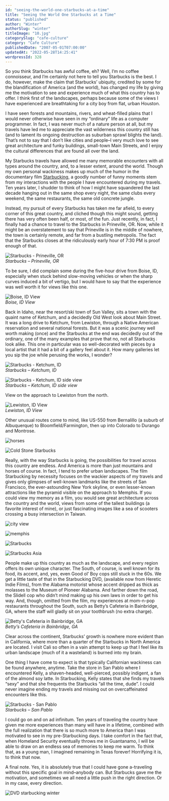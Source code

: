 ```yaml
---
id: "seeing-the-world-one-starbucks-at-a-time"
title: "Seeing the World One Starbucks at a Time"
status: "published"
author: "Winter"
authorSlug: "winter"
titleImage: "10.jpg"
categorySlug: "cafe-culture"
category: "Cafe Culture"
publishedDate: "2007-05-01T07:00:00"
updatedAt: "2022-05-28T14:25:41"
wordpressId: 328
---
```


So you think Starbucks has awful coffee, eh? Well, I’m no coffee connoisseur, and I’m certainly not here to tell you Starbucks is the best. I do, however, make the claim that Starbucks’ ubiquity, credited by some for the blandification of America (and the world), has changed my life by giving me the motivation to see and experience much of what this country has to offer. I think first of the landscapes, perhaps because some of the views I have experienced are breathtaking for a city boy from flat, urban Houston.

I have seen forests and mountains, rivers, and wheat-filled plains that I would never otherwise have seen in my “ordinary” life as a computer programmer. In fact, I was never much of a nature person at all, but my travels have led me to appreciate the vast wilderness this country still has (and to lament its ongoing destruction as suburban sprawl blights the land). That’s not to say that I don’t like cities and people–I very much love to see great architecture and funky buildings, small-town Main Streets, and I enjoy the cultural differences that are found all over the land.

My Starbucks travels have allowed me many memorable encounters with all types around the country, and, to a lesser extent, around the world. Though my own personal wackiness makes up much of the humor in the documentary film [Starbucking](/starbucking-honest-artistry/), a goodly number of funny moments stem from my interactions with the people I have encountered during my travels. Ten years later, I shudder to think of how I might have squandered the last decade hanging out in the same shop every night, the same clubs every weekend, the same restaurants, the same old concrete jungle.

Instead, my pursuit of every Starbucks has taken me far afield, to every corner of this great country, and cliched though this might sound, getting there has very often been half, or most, of the fun. Just recently, in fact, I finally had a chance to travel to the Starbucks in Prineville, OR. Now, while it might be an overstatement to say that Prineville is in the middle of nowhere, the town is certainly remote, and far from a bustling metropolis. The fact that the Starbucks closes at the ridiculously early hour of 7:30 PM is proof enough of that.

![Starbucks - Prineville, OR](11.jpg)  
*Starbucks – Prineville, OR*

To be sure, I did complain some during the five-hour drive from Boise, ID, especially when stuck behind slow-moving vehicles or when the sharp curves induced a bit of vertigo, but I would have to say that the experience was well worth it for views like this one.

![Boise, ID View](2.jpg)  
*Boise, ID View*

Back in Idaho, near the resort/ski town of Sun Valley, sits a town with the quaint name of Ketchum, and a decidedly Old West look about Main Street. It was a long drive to Ketchum, from Lewiston, through a Native American reservation and several national forests. But it was a scenic journey well worth making (once) and the Starbucks at the end was decidedly out of the ordinary, one of the many examples that prove that no, not all Starbucks look alike. This one in particular was so well-decorated with pieces by a local artist that it had a bit of a gallery feel about it. How many galleries let you sip the joe while perusing the works, I wonder?

![Starbucks - Ketchum, ID](3.jpg)  
*Starbucks – Ketchum, ID*

![Starbucks - Ketchum, ID side view](4.jpg)  
*Starbucks – Ketchum, ID side view*

View on the approach to Lewiston from the north.

![Lewiston, ID View](5.jpg)  
*Lewiston, ID View*

Other unusual routes come to mind, like US-550 from Bernalillo (a suburb of Albuquerque) to Bloomfield/Farmington, then up into Colorado to Durango and Montrose.

![horses](6.jpg)

![Cold Stone Starbucks](7.jpg)

Really, with the way Starbucks is going, the possibilities for travel across this country are endless. And America is more than just mountains and horses of course. In fact, I tend to prefer urban landscapes. The film Starbucking by necessity focuses on the wackier aspects of my travels and gives only glimpses of well-known landmarks like the streets of San Francisco, the ever-astounding New York skyline, or even lesser-known attractions like the pyramid visible on the approach to Memphis. If you could view my memory as a film, you would see great architecture across the country and the world, views from some of the tallest buildings (a favorite interest of mine), or just fascinating images like a sea of scooters crossing a busy intersection in Taiwan.

![city view](8.jpg)

![memphis](9.jpg)

![Starbucks](10.jpg)

![Starbucks Asia](111.jpg)

People make up this country as much as the landscape, and every region offers its own unique character. The South, of course, is well known for its food, its accent, and, yes, even Good ol’ Boy cops still stuck in the 60s. We get a little taste of that in the Starbucking DVD, (available now from Heretic Indie Films), from the Alabama motorist whose accent dripped as thick as molasses to the Museum of Pioneer Alabama. And farther down the road, the Slidell cop who didn’t mind making up his own laws in order to get his way. And, though, omitted from the film, my experiences at mom-n-pop restaurants throughout the South, such as Betty’s Cafeteria in Bainbridge, GA, where the staff will gladly sit on your toothbrush (no extra charge).

![Betty's Cafeteria in Bainbridge, GA](13.jpg)  
*Betty’s Cafeteria in Bainbridge, GA*

Clear across the continent, Starbucks’ growth is nowhere more evident than in California, where more than a quarter of the Starbucks in North America are located. I visit Cali so often in a vain attempt to keep up that I feel like its urban landscape (much of it a wasteland) is burned into my brain.

One thing I have come to expect is that typically Californian wackiness can be found anywhere, anytime. Take the store in San Pablo where I encountered Kelly, a shaven-headed, well-pierced, possibly indigent, a fan of the almond soy latte. In Starbucking, Kelly states that she finds my travels “sexy” and that she frequents the Starbucks “all the time, dude”. I could never imagine ending my travels and missing out on overcaffeinated encounters like this.

![Starbucks - San Pablo](14.jpg)  
*Starbucks – San Pablo*

I could go on and on ad infinitum. Ten years of traveling the country have given me more experiences than many will have in a lifetime, combined with the full realization that there is so much more to America than I was motivated to see in my pre-Starbucking days. I take comfort in the fact that, when Homeland Security eventually throws me in Guantanamo, I will be able to draw on an endless sea of memories to keep me warm. To think that, as a young man, I imagined remaining in Texas forever! Horrifying it is, to think that now.

A final note. Yes, it is absolutely true that I could have gone a-traveling without this specific goal in mind–anybody can. But Starbucks gave me the motivation, and sometimes we all need a little push in the right direction. Or in my case, every direction.

![DVD starbucking winter](dvd-starbucking-winter1.jpg)
